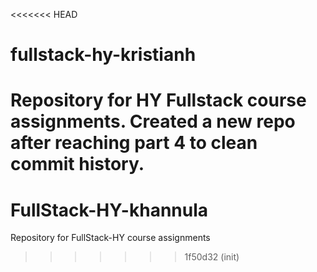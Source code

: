 <<<<<<< HEAD
# fullstack-hy-kristianh
Repository for HY Fullstack course assignments. Created a new repo after reaching part 4 to clean commit history.
=======
# FullStack-HY-khannula
Repository for FullStack-HY course assignments
>>>>>>> 1f50d32 (init)
